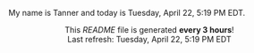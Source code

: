 My name is Tanner and today is Tuesday, April 22, 5:19 PM EDT.

<p align="center">This <i>README</i> file is generated <b>every 3 hours</b>!</br>Last refresh: Tuesday, April 22, 5:19 PM EDT<br /></p>
